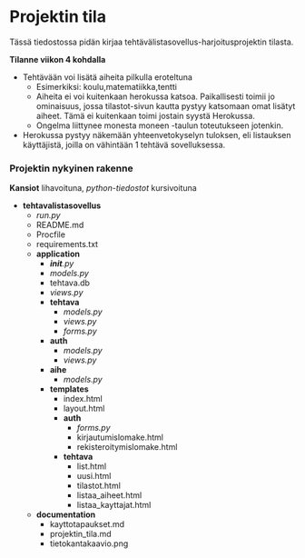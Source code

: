 # Projektin tila

Tässä tiedostossa pidän kirjaa tehtävälistasovellus-harjoitusprojektin tilasta.

**Tilanne viikon 4 kohdalla**

+ Tehtävään voi lisätä aiheita pilkulla eroteltuna
  + Esimerkiksi: koulu,matematiikka,tentti
  + Aiheita ei voi kuitenkaan herokussa katsoa. Paikallisesti toimii jo ominaisuus, jossa tilastot-sivun kautta pystyy katsomaan omat lisätyt aiheet. Tämä ei kuitenkaan toimi jostain syystä Herokussa.
  + Ongelma liittynee monesta moneen -taulun toteutukseen jotenkin.
+ Herokussa pystyy näkemään yhteenvetokyselyn tuloksen, eli listauksen käyttäjistä, joilla on vähintään 1 tehtävä sovelluksessa.


### Projektin nykyinen rakenne

**Kansiot** lihavoituna, *python-tiedostot* kursivoituna

+ **tehtavalistasovellus**
  + *run.py*
  + README.md
  + Procfile
  + requirements.txt
  + **application**
    + *__init__.py*
    + *models.py*
    + tehtava.db
    + *views.py*
    + **tehtava**
      + *models.py*
      + *views.py*
      + *forms.py*
    + **auth**
      + *models.py*
      + *views.py*
    + **aihe**
      + *models.py*
    + **templates**
      + index.html
      + layout.html
      + **auth**
        + *forms.py*
        + kirjautumislomake.html
        + rekisteroitymislomake.html
      + **tehtava**
        + list.html
        + uusi.html
        + tilastot.html
        + listaa_aiheet.html
        + listaa_kayttajat.html
  + **documentation**
    + kayttotapaukset.md
    + projektin_tila.md
    + tietokantakaavio.png


